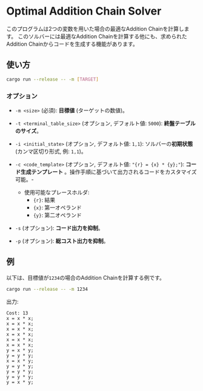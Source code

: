 # Optimal Addition Chain Solver

このプログラムは2つの変数を用いた場合の最適なAddition Chainを計算します。
このソルバーには最適なAddition Chainを計算する他にも、求められたAddition Chainからコードを生成する機能があります。

## 使い方

```bash
cargo run --release -- -m [TARGET]
```

### オプション

- `-m <size>` (必須): **目標値** (ターゲットの数値)。
- `-t <terminal_table_size>` (オプション, デフォルト値: `5000`): **終盤テーブルのサイズ**。
- `-i <initial_state>` (オプション, デフォルト値: `1,1`): ソルバーの**初期状態** (カンマ区切り形式, 例: `1,1`)。
- `-c <code_template>` (オプション, デフォルト値: `"{r} = {x} * {y};"`): **コード生成テンプレート**
  。操作手順に基づいて出力されるコードをカスタマイズ可能。-
    - 使用可能なプレースホルダ:
        - `{r}`: 結果
        - `{x}`: 第一オペランド
        - `{y}`: 第二オペランド

- `-s` (オプション): **コード出力を抑制**。
- `-p` (オプション): **総コスト出力を抑制**。

## 例

以下は、目標値が`1234`の場合のAddition Chainを計算する例です。

```bash
cargo run --release -- -m 1234
```

出力:

```
Cost: 13
x = x * x;
x = x * x;
x = x * x;
x = x * x;
x = x * x;
x = x * x;
y = x * y;
y = y * y;
x = x * y;
y = y * y;
y = y * y;
y = y * y;
y = x * y;
```
